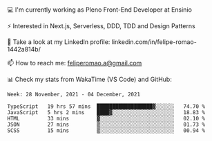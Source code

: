 💻 I'm currently working as Pleno Front-End Developer at Ensinio

⚡ Interested in Next.js, Serverless, DDD, TDD and Design Patterns

👥 Take a look at my LinkedIn profile: linkedin.com/in/felipe-romao-1442a814b/

📫 How to reach me: feliperomao.a@gmail.com

📊 Check my stats from WakaTime (VS Code) and GitHub:

<!--START_SECTION:waka-->
```text
Week: 28 November, 2021 - 04 December, 2021

TypeScript   19 hrs 57 mins  ██████████████████▓░░░░░░   74.70 % 
JavaScript   5 hrs 2 mins    ████▓░░░░░░░░░░░░░░░░░░░░   18.83 % 
HTML         33 mins         ▓░░░░░░░░░░░░░░░░░░░░░░░░   02.10 % 
JSON         27 mins         ▒░░░░░░░░░░░░░░░░░░░░░░░░   01.73 % 
SCSS         15 mins         ▒░░░░░░░░░░░░░░░░░░░░░░░░   00.94 % 
```
<!--END_SECTION:waka-->
